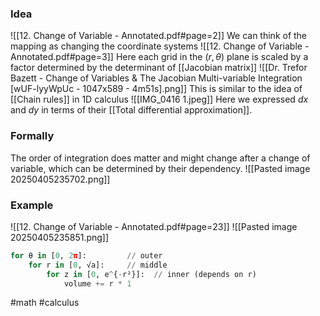 ### Idea
![[12. Change of Variable - Annotated.pdf#page=2]]
We can think of the mapping as changing the coordinate systems
![[12. Change of Variable - Annotated.pdf#page=3]]
Here each grid in the $(r,\theta)$ plane is scaled by a factor determined by the determinant of [[Jacobian matrix]]
![[Dr. Trefor Bazett - Change of Variables & The Jacobian Multi-variable Integration [wUF-lyyWpUc - 1047x589 - 4m51s].png]]
This is similar to the idea of [[Chain rules]] in 1D calculus
![[IMG_0416 1.jpeg]]
Here we expressed $dx$ and $dy$ in terms of their [[Total differential approximation]]. 

### Formally
The order of integration does matter and might change after a change of variable, which can be determined by their dependency.
![[Pasted image 20250405235702.png]]
### Example
![[12. Change of Variable - Annotated.pdf#page=23]]
![[Pasted image 20250405235851.png]]
```python
for θ in [0, 2π]:         // outer
    for r in [0, √a]:     // middle
        for z in [0, e^{-r²}]:  // inner (depends on r)
            volume += r * 1
```

#math #calculus 




